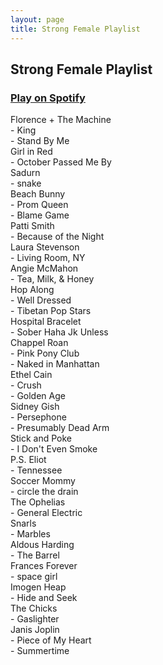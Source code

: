 ```yaml
---
layout: page
title: Strong Female Playlist
---
```


<div class='class_01'>

<h2>Strong Female Playlist</h2>
<div>
  <a href='https://open.spotify.com/playlist/6g2thH7akWBPObCtVpfFF6?si=4eae87d890dd4d87' class='spotify_link'>
    <h3 class='spotify_link_header'>Play on Spotify</h3>
  </a>
</div>

<div class='song_grid'>
  <div class='span_2 artist bottom'>Florence + The Machine</div>
    <div>- King</div>
    <div class='bottom'>- Stand By Me</div>
  <div class='artist bottom'>Girl in Red</div><div class='bottom'>- October Passed Me By</div>
  <div class='artist bottom'>Sadurn</div><div class='bottom'>- snake</div>
  <div class='span_2 artist bottom'>Beach Bunny</div>
    <div>- Prom Queen</div>
    <div class='bottom'>- Blame Game</div>
  <div class='artist bottom'>Patti Smith</div><div class='bottom'>- Because of the Night</div>
  <div class='artist bottom'>Laura Stevenson</div><div class='bottom'>- Living Room, NY</div>
  <div class='artist bottom'>Angie McMahon</div><div class='bottom'>- Tea, Milk, & Honey</div>
  <div class='span_2 artist bottom'>Hop Along</div>
    <div>- Well Dressed</div>
    <div class='bottom'>- Tibetan Pop Stars</div>
  <div class='artist bottom'>Hospital Bracelet</div><div class='bottom'>- Sober Haha Jk Unless</div>
  <div class='span_2 artist bottom'>Chappel Roan</div>
    <div>- Pink Pony Club</div>
    <div class='bottom'>- Naked in Manhattan</div>
  <div class='span_2 artist bottom'>Ethel Cain</div>
    <div>- Crush</div>
    <div class='bottom'>- Golden Age</div>
  <div class='span_2 artist bottom'>Sidney Gish</div>
    <div>- Persephone</div>
    <div class='bottom'>- Presumably Dead Arm</div>
  <div class='artist bottom'>Stick and Poke</div><div class='bottom'>- I Don't Even Smoke</div>
  <div class='artist bottom'>P.S. Eliot</div><div class='bottom'>- Tennessee</div>
  <div class='artist bottom'>Soccer Mommy</div><div class='bottom'>- circle the drain</div>
  <div class='artist bottom'>The Ophelias</div><div class='bottom'>- General Electric</div>
  <div class='artist bottom'>Snarls</div><div class='bottom'>- Marbles</div>
  <div class='artist bottom'>Aldous Harding</div><div class='bottom'>- The Barrel</div>
  <div class='artist bottom'>Frances Forever</div><div class='bottom'>- space girl</div>
  <div class='artist bottom'>Imogen Heap</div><div class='bottom'>- Hide and Seek</div>
  <div class='artist bottom'>The Chicks</div><div class='bottom'>- Gaslighter</div>
  <div class='span_2 artist bottom'>Janis Joplin</div>
    <div>- Piece of My Heart</div>
    <div class='bottom'>- Summertime</div>
</div>


</div>

